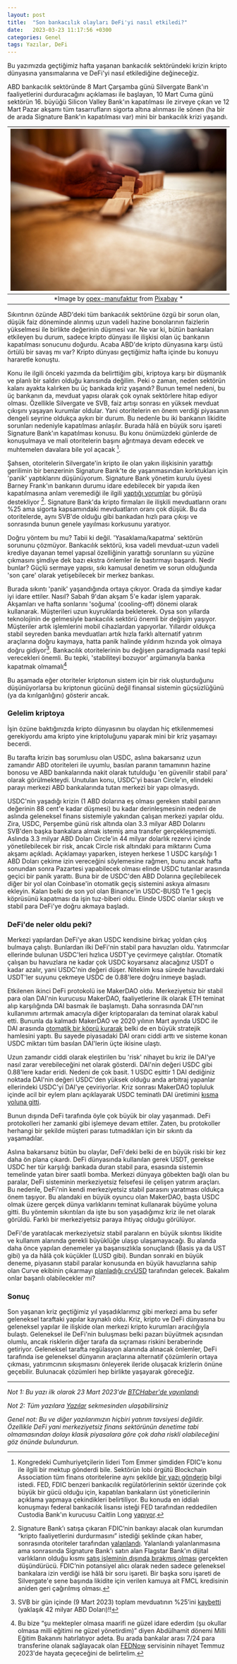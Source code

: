 ```yaml
---
layout: post
title:  "Son bankacılık olayları DeFi'yi nasıl etkiledi?"
date:   2023-03-23 11:17:56 +0300
categories: Genel
tags: Yazılar, DeFi
---
```


Bu yazımızda geçtiğimiz hafta yaşanan bankacılık sektöründeki krizin kripto dünyasına yansımalarına ve DeFi'yi nasıl etkilediğine değineceğiz. 

ABD bankacılık sektöründe 8 Mart Çarşamba günü Silvergate Bank'ın faaliyetlerini durduracağını açıklaması ile başlayan, 10 Mart Cuma günü sektörün 16. büyüğü Silicon Valley Bank'ın kapatılması ile zirveye çıkan ve 12 Mart Pazar akşamı tüm tasarrufların sigorta altına alınması ile sönen (ha bir de arada Signature Bank'ın kapatılması var) mini bir bankacılık krizi yaşandı.

| ![domino](/assets/domino-ge4c9cd4fc_800.jpg)|
|:--:| 
| *Image by [opex-manufaktur](https://pixabay.com/users/opex-manufaktur-15646434/) from [Pixabay](https://pixabay.com/) *|

Sıkıntının özünde ABD'deki tüm bankacılık sektörüne özgü bir sorun olan, düşük faiz döneminde alınmış uzun vadeli hazine bonolarının faizlerin yükselmesi ile birlikte değerinin düşmesi var. Ne var ki, bütün bankaları etkileyen bu durum, sadece kripto dünyası ile ilişkisi olan üç bankanın kapatılması sonucunu doğurdu. Acaba ABD'de kripto dünyasına karşı üstü örtülü bir savaş mı var? Kripto dünyası geçtiğimiz hafta içinde bu konuyu hararetle konuştu. 

Konu ile ilgili önceki yazımda da belirttiğim gibi, kriptoya karşı bir düşmanlık ve planlı bir saldırı olduğu kanısında değilim. Peki o zaman, neden sektörün kalanı ayakta kalırken bu üç bankada kriz yaşandı? Bunun temel nedeni, bu üç bankanın da, mevduat yapısı olarak çok oynak sektörlere hitap ediyor olması. Özellikle Silvergate ve SVB, faiz artışı sonrası en yüksek mevduat çıkışını yaşayan kurumlar oldular. Yani otoritelerin en önem verdiği piyasanın dengeli seyrine oldukça aykırı bir durum. Bu nedenle bu iki bankanın likidite sorunları nedeniyle kapatılması anlaşılır. Burada hâlâ en büyük soru işareti Signature Bank'ın kapatılması konusu. Bu konu önümüzdeki günlerde de konuşulmaya ve mali otoritelerin başını ağrıtmaya devam edecek ve muhtemelen davalara bile yol açacak [^1]. 

Şahsen, otoritelerin Silvergate'in kripto ile olan yakın ilişkisinin yarattığı gerilimin bir benzerinin Signature Bank'te de yaşanmasından korktukları için 'panik' yaptıklarını düşünüyorum. Signature Bank yönetim kurulu üyesi Barney Frank'ın bankanın durumu idare edebilecek bir yapıda iken kapatılmasına anlam veremediği ile ilgili [yaptığı yorumlar](https://twitter.com/laurashin/status/1636191833528102920) bu  görüşü destekliyor [^2]. Signature Bank'da kripto firmaları ile ilişkili mevduatların oranı %25 ama sigorta kapsamındaki mevduatların oranı çok düşük. Bu da otoritelerde, aynı SVB'de olduğu gibi bankadan hızlı para çıkışı ve sonrasında bunun genele yayılması korkusunu yaratıyor. 

Doğru yöntem bu mu? Tabii ki değil. 'Yasaklama/kapatma' sektörün sorununu çözmüyor. Bankacılık sektörü, kısa vadeli mevduat-uzun vadeli krediye dayanan temel yapısal özelliğinin yarattığı sorunların su yüzüne çıkmasını şimdiye dek bazı ekstra önlemler ile bastırmayı başardı. Nedir bunlar? Güçlü sermaye yapısı, sıkı kamusal denetim ve sorun olduğunda 'son çare' olarak yetişebilecek bir merkez bankası. 

Burada sıkıntı 'panik' yaşandığında ortaya çıkıyor. Orada da şimdiye kadar iyi idare ettiler. Nasıl? Sabah 9'dan akşam 5'e kadar işlem yaparak. Akşamları ve hafta sonlarını 'soğuma' (cooling-off) dönemi olarak kullanarak. Müşterileri uzun kuyruklarda bekleterek. Oysa son yıllarda teknolojinin de gelmesiyle bankacılık sektörü önemli bir değişim yaşıyor. Müşteriler artık işlemlerini mobil cihazlardan yapıyorlar. Yıllardır oldukça stabil seyreden banka mevduatları artık hızla farklı alternatif yatırım araçlarına doğru kaymaya, hatta panik halinde yıldırım hızında yok olmaya doğru gidiyor[^4]. Bankacılık otoritelerinin bu değişen paradigmada nasıl tepki verecekleri önemli. Bu tepki, 'stabiliteyi bozuyor' argümanıyla banka kapatmak olmamalı[^3] 

Bu aşamada eğer otoriteler kriptonun sistem için bir risk oluşturduğunu düşünüyorlarsa bu kriptonun gücünü değil finansal sistemin güçsüzlüğünü (ya da kırılganlığını) gösterir ancak. 

### Gelelim kriptoya
İşin özüne baktığınızda kripto dünyasının bu olaydan hiç etkilenmemesi gerekiyordu ama kripto yine kriptoluğunu yaparak mini bir kriz yaşamayı becerdi. 

Bu tarafta krizin baş sorumlusu olan USDC, aslına bakarsanız uzun zamandır ABD otoriteleri ile uyumlu, basılan paranın tamamının hazine bonosu ve ABD bankalarında nakit olarak tutulduğu 'en güvenilir stabil para' olarak görülmekteydi. Unutulan konu, USDC'yi basan Circle'ın, elindeki parayı merkezi ABD bankalarında tutan merkezi bir yapı olmasıydı. 

USDC'nin yaşadığı krizin (1 ABD dolarına eş olması gereken stabil paranın değerinin 88 cent'e kadar düşmesi) bu kadar derinleşmesinin nedeni de aslında geleneksel finans sistemiyle yakından çalışan merkezi yapılar oldu. Zira, USDC, Perşembe günü risk altında olan 3.3 milyar ABD Dolarını SVB'den başka bankalara almak istemiş ama transfer gerçekleşmemişti. Aslında 3.3 milyar ABD Doları Circle'in 44 milyar dolarlık rezervi içinde yönetilebilecek bir risk, ancak Circle risk altındaki para miktarını Cuma akşamı açıkladı. Açıklamayı yaparken, isteyen herkese 1 USDC karşılığı 1 ABD Doları çekime izin vereceğini söylemesine rağmen, bunu ancak hafta sonundan sonra Pazartesi yapabilecek olması elinde USDC tutanlar arasında geçici bir panik yarattı. Buna bir de USDC'den ABD Dolarına geçilebilecek diğer bir yol olan Coinbase'in otomatik geçiş sistemini askıya almasını ekleyin. Kalan belki de son yol olan Binance'in USDC-BUSD 1'e 1 geçiş köprüsünü kapatması da işin tuz-biberi oldu. Elinde USDC olanlar sıkıştı ve stabil para DeFi'ye doğru akmaya başladı. 

### DeFi'de neler oldu peki? 
Merkezi yapılardan DeFi'ye akan USDC kendisine birkaç yoldan çıkış bulmaya çalıştı. Bunlardan ilki DeFi'nin stabil para havuzları oldu. Yatırımcılar ellerinde bulunan USDC'leri hızlıca USDT'ye çevirmeye çalıştılar. Otomatik çalışan bu havuzlara ne kadar çok USDC koyarsanız alacağınız USDT o kadar azalır, yani USDC'nin değeri düşer. Nitekim kısa sürede havuzlardaki USDT'ler suyunu çekmeye USDC de 0.88'lere doğru inmeye başladı. 

Etkilenen ikinci DeFi protokolü ise MakerDAO oldu. Merkeziyetsiz bir stabil para olan DAI'nin kurucusu MakerDAO, faaliyetlerine ilk olarak ETH teminat alıp karşılığında DAI basmak ile başlamıştı. Daha sonrasında DAI'nın kullanımını artırmak amacıyla diğer kriptoparaları da teminat olarak kabul etti. Bununla da kalmadı MakerDAO ve 2020 yılının Mart ayında USDC ile DAI arasında [otomatik bir köprü kurarak](https://www.coindesk.com/tech/2020/03/17/makerdao-adds-usdc-as-defi-collateral-following-black-thursday-chaos/) belki de en büyük stratejik hamlesini yaptı. Bu sayede piyasadaki DAI oranı ciddi arttı ve sisteme konan USDC miktarı tüm basılan DAI'lerin üçte ikisine ulaştı. 

Uzun zamandır ciddi olarak eleştirilen bu 'risk' nihayet bu kriz ile DAI'ye nasıl zarar verebileceğini net olarak gösterdi. DAI'nin değeri USDC gibi 0.88'lere kadar eridi. Nedeni de çok basit. 1 USDC eşittir 1 DAI dediğiniz noktada DAI'nin değeri USDC'den yüksek olduğu anda arbitraj yapanlar ellerindeki USDC'yi DAI'ye çeviriyorlar. Kriz sonrası MakerDAO topluluk içinde acil bir eylem planı açıklayarak USDC teminatlı DAI üretimini [kısma yoluna gitti](https://cointelegraph.com/news/maker-dao-files-emergency-proposal-addressing-3-1b-usdc-exposure).  

Bunun dışında DeFi tarafında öyle çok büyük bir olay yaşanmadı. DeFi protokolleri her zamanki gibi işlemeye devam ettiler. Zaten, bu protokoller herhangi bir şekilde müşteri parası tutmadıkları için bir sıkıntı da yaşamadılar. 

Aslına bakarsanız bütün bu olaylar, DeFi'deki belki de en büyük riski bir kez daha ön plana çıkardı. DeFi dünyasında kullanılan gerek USDT, gerekse USDC her tür karşılığı bankada duran stabil para, esasında sistemin temelinde yatan birer saatli bomba. Merkezi dünyaya göbekten bağlı olan bu paralar, DeFi sisteminin merkeziyetsiz felsefesi ile çelişen yatırım araçları. Bu nedenle, DeFi'nin kendi merkeziyetsiz stabil parasını yaratması oldukça önem taşıyor. Bu alandaki en büyük oyuncu olan MakerDAO, başta USDC olmak üzere gerçek dünya varlıklarını teminat kullanarak büyüme yoluna gitti. Bu yöntemin sıkıntıları da işte bu son yaşadığımız kriz ile net olarak görüldü. Farklı bir merkeziyetsiz paraya ihtiyaç olduğu görülüyor. 

DeFi'de yaratılacak merkeziyetsiz stabil paraların en büyük sıkıntısı likidite ve kullanım alanında gerekli büyüklüğe ulaşıp ulaşamayacağı. Bu alanda daha önce yapılan denemeler ya başarısızlıkla sonuçlandı (Basis ya da UST gibi) ya da hâlâ çok küçükler (LUSD gibi). Bundan sonraki en büyük deneme, piyasanın stabil paralar konusunda en büyük havuzlarına sahip olan Curve ekibinin çıkarmayı [planladığı crvUSD](https://thedefiant.io/curve-crvusd-whitepaper) tarafından gelecek. Bakalım onlar başarılı olabilecekler mi?

### Sonuç 
Son yaşanan kriz geçtiğimiz yıl yaşadıklarımız gibi merkezi ama bu sefer geleneksel taraftaki yapılar kaynaklı oldu. Kriz, kripto ve DeFi dünyasına bu geleneksel yapılar ile ilişkide olan merkezi kripto kurumları aracılığıyla bulaştı. Geleneksel ile DeFi'nin buluşması belki pazarı büyütmek açısından olumlu, ancak risklerin diğer tarafa da sıçraması riskini beraberinde getiriyor. Geleneksel tarafta regülasyon alanında alınacak önlemler, DeFi tarafında ise geleneksel dünyanın araçlarına alternatif çözümlerin ortaya çıkması, yatırımcının sıkışmasını önleyerek ileride oluşacak krizlerin önüne geçebilir. Bulunacak çözümleri hep birlikte yaşayarak göreceğiz. 


---


*Not 1: Bu yazı ilk olarak 23 Mart 2023'de [BTCHaber'de yayınlandı](https://www.btchaber.com/son-bankacilik-olaylari-kripto-ve-defiyi-nasil-etkiledi/)*

*Not 2: Tüm yazılara [Yazılar](/articles/) sekmesinden ulaşabilirsiniz*

*Genel not: Bu ve diğer yazılarımızın hiçbiri yatırım tavsiyesi değildir. Özellikle DeFi yani merkeziyetsiz finans sektörünün denetime tabi olmamasından dolayı klasik piyasalara göre çok daha riskli olabileceğini göz önünde bulundurun.*



[^1]: Kongredeki Cumhuriyetçilerin lideri Tom Emmer şimdiden FDIC’e konu ile ilgili bir mektup gönderdi bile. Sektörün lobi örgütü Blockchain Association tüm finans otoritelerine aynı şekilde [bir yazı gönderip](https://theblockchainassociation.org/blockchain-association-submits-foia-request-to-investigate-de-banking-of-crypto-firms/) bilgi istedi. FED, FDIC benzeri bankacılık regülatörlerinin sektör üzerinde çok büyük bir gücü olduğu için, kapatılan bankaların üst yöneticilerinin açıklama yapmaya çekindikleri belirtiliyor. Bu konuda en iddialı konuşmayı federal bankacılık lisansı isteği FED tarafından reddedilen Custodia Bank'ın kurucusu Caitlin Long [yapıyor](https://youtu.be/AevlOiHc8oY?t=1090). 

[^2]: Signature Bank’ı satışa çıkaran FDIC’nin bankayı alacak olan kurumdan “kripto faaliyetlerini durdurmasını” istediği şeklinde çıkan haber, sonrasında otoriteler tarafından [yalanlandı](https://www.reuters.com/business/finance/us-regulator-taps-piper-sandler-new-bid-sell-silicon-valley-bank-sources-2023-03-15/). Yalanlandı yalanlanmasına ama sonrasında Signature Bank'ı satın alan Flagstar Bank'ın dijital varlıkların olduğu kısmı [satış işleminin dışında bırakmış olması](https://twitter.com/nic__carter/status/1637607492950605829) gerçekten düşündürücü. FDIC’nin potansiyel alıcı olarak neden sadece geleneksel bankalara izin verdiği ise hâlâ bir soru işareti. Bir başka soru işareti de Silvergate'e sene başında likidite için verilen kamuya ait FMCL kredisinin aniden geri çağırılmış olması. 

[^3]: Bu bize “şu mektepler olmasa maarifi ne güzel idare ederdim (şu okullar olmasa milli eğitimi ne güzel yönetirdim)” diyen Abdülhamit dönemi Milli Eğitim Bakanını hatırlatıyor adeta. Bu arada bankalar arası 7/24 para transferine olanak sağlayacak olan [FEDNow](https://www.frbservices.org/financial-services/fednow) servisinin nihayet Temmuz 2023'de hayata geçeceğini de belirtelim. 

[^4]: SVB bir gün içinde (9 Mart 2023) toplam mevduatının %25’ini [kaybetti](https://finance.yahoo.com/news/svb-depositors-investors-tried-pull-013220358.html) (yaklaşık 42 milyar ABD Doları)!!
